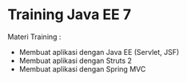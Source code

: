 # Training Java EE 7 #

Materi Training :

* Membuat aplikasi dengan Java EE (Servlet, JSF)
* Membuat aplikasi dengan Struts 2
* Membuat aplikasi dengan Spring MVC

